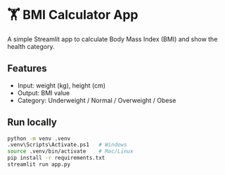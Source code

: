 # 🏋️ BMI Calculator App

A simple Streamlit app to calculate Body Mass Index (BMI) and show the health category.

## Features
- Input: weight (kg), height (cm)
- Output: BMI value
- Category: Underweight / Normal / Overweight / Obese

## Run locally
```bash
python -m venv .venv
.venv\Scripts\Activate.ps1   # Windows
source .venv/bin/activate    # Mac/Linux
pip install -r requirements.txt
streamlit run app.py

